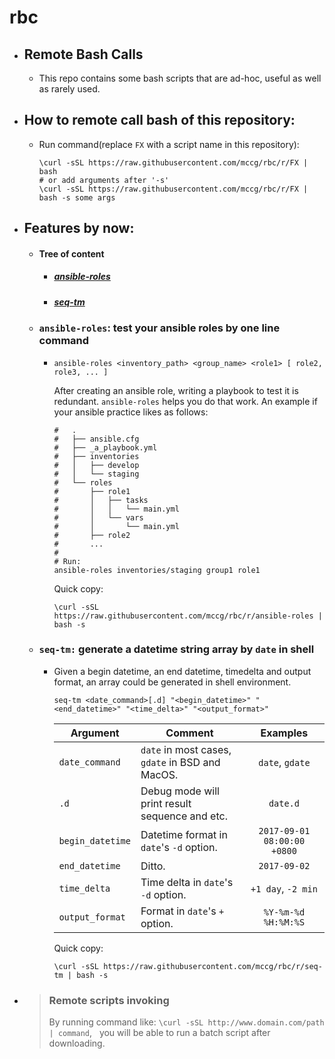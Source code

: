 # rbc
- ## Remote Bash Calls
  - This repo contains some bash scripts that are
    ad-hoc, useful as well as rarely used.

- ## How to remote call bash of this repository:
  - Run command(replace ``FX`` with a script name in this repository):
    ```shell
    \curl -sSL https://raw.githubusercontent.com/mccg/rbc/r/FX | bash
    # or add arguments after '-s'
    \curl -sSL https://raw.githubusercontent.com/mccg/rbc/r/FX | bash -s some args
    ```

- ## Features by now:
  - #### Tree of content
    - ##### [ansible-roles](#user-content-ansible-roles-test-your-ansible-roles-by-one-line-command)
    - ##### [seq-tm](#user-content-seq-tm-generate-a-datetime-string-array-by-date-in-shell)

  - ### `ansible-roles`: test your ansible roles by one line command
    - ```shell
      ansible-roles <inventory_path> <group_name> <role1> [ role2, role3, ... ]
      ```
      After creating an ansible role, writing a playbook to test it is redundant.
      `ansible-roles` helps you do that work.
      An example if your ansible practice likes as follows:

      ```shell
      #   .
      #   ├── ansible.cfg
      #   ├── _a_playbook.yml
      #   ├── inventories
      #   │   ├── develop
      #   │   └── staging
      #   └── roles
      #       ├── role1
      #       │   ├── tasks
      #       │   │   └── main.yml
      #       │   └── vars
      #       │       └── main.yml
      #       ├── role2
      #       ...
      #
      # Run:
      ansible-roles inventories/staging group1 role1
      ```
      Quick copy:
      ```shell
      \curl -sSL https://raw.githubusercontent.com/mccg/rbc/r/ansible-roles | bash -s
      ```
      
  - ### `seq-tm:` generate a datetime string array by `date` in shell
    - Given a begin datetime, an end datetime, timedelta and output format,
      an array could be generated in shell environment.
      ```shell
      seq-tm <date_command>[.d] "<begin_datetime>" "<end_datetime>" "<time_delta>" "<output_format>"
      ```
      | Argument         | Comment  | Examples |
      | ---              | ---      | :---:    |
      | `date_command`   | `date` in most cases, `gdate` in BSD and MacOS. | `date`, `gdate`
      | `.d`             | Debug mode will print result sequence and etc.  | `date.d`
      | `begin_datetime` | Datetime format in `date`'s `-d` option.        | `2017-09-01 08:00:00 +0800`
      | `end_datetime`   | Ditto.                                          | `2017-09-02`
      | `time_delta`     | Time delta in `date`'s `-d` option.             | `+1 day`, `-2 min`
      | `output_format`  | Format in     `date`'s `+` option.              | `%Y-%m-%d %H:%M:%S`
      
      Quick copy:
      ```shell
      \curl -sSL https://raw.githubusercontent.com/mccg/rbc/r/seq-tm | bash -s
      ```

- > ### Remote scripts invoking
  > By running command like: ``\curl -sSL http://www.domain.com/path | command``,
    you will be able to run a batch script after downloading.
